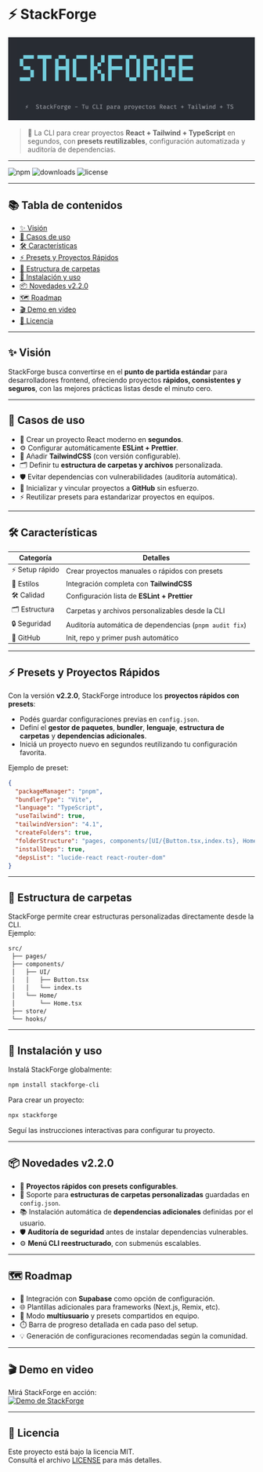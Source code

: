 # ⚡ StackForge

![Logo y bienvenida de StackForge CLI](https://github.com/MasliahDev99/StackForge/blob/rc-1.0.5/docs/STACKFORGE_LOGO.webp)

> 🚀 La CLI para crear proyectos **React + Tailwind + TypeScript** en segundos, con **presets reutilizables**, configuración automatizada y auditoría de dependencias.

---

![npm](https://img.shields.io/npm/v/stackforge-cli)
![downloads](https://img.shields.io/npm/dw/stackforge-cli)
![license](https://img.shields.io/github/license/MasliahDev99/StackForge)


---

## 📚 Tabla de contenidos
- [✨ Visión](#-visión)
- [🎯 Casos de uso](#-casos-de-uso)
- [🛠️ Características](#-características)
- [⚡ Presets y Proyectos Rápidos](#-presets-y-proyectos-rápidos)
- [📂 Estructura de carpetas](#-estructura-de-carpetas)
- [🚀 Instalación y uso](#-instalación-y-uso)
- [📦 Novedades v2.2.0](#-novedades-v220)
- [🗺️ Roadmap](#-roadmap)
- [🎬 Demo en video](#-demo-en-video)
- [📄 Licencia](#-licencia)

---

## ✨ Visión
StackForge busca convertirse en el **punto de partida estándar** para desarrolladores frontend, ofreciendo proyectos **rápidos, consistentes y seguros**, con las mejores prácticas listas desde el minuto cero.

---

## 🎯 Casos de uso
- 🚀 Crear un proyecto React moderno en **segundos**.  
- ⚙️ Configurar automáticamente **ESLint + Prettier**.  
- 🎨 Añadir **TailwindCSS** (con versión configurable).  
- 🗂️ Definir tu **estructura de carpetas y archivos** personalizada.  
- 🛡️ Evitar dependencias con vulnerabilidades (auditoría automática).  
- 🔑 Inicializar y vincular proyectos a **GitHub** sin esfuerzo.  
- ⚡ Reutilizar presets para estandarizar proyectos en equipos.

---

## 🛠️ Características
| Categoría        | Detalles |
|------------------|----------|
| ⚡ Setup rápido   | Crear proyectos manuales o rápidos con presets |
| 🎨 Estilos       | Integración completa con **TailwindCSS** |
| 🛠️ Calidad       | Configuración lista de **ESLint + Prettier** |
| 🗂️ Estructura    | Carpetas y archivos personalizables desde la CLI |
| 🔒 Seguridad     | Auditoría automática de dependencias (`pnpm audit fix`) |
| 🔑 GitHub        | Init, repo y primer push automático |

---

## ⚡ Presets y Proyectos Rápidos
Con la versión **v2.2.0**, StackForge introduce los **proyectos rápidos con presets**:

- Podés guardar configuraciones previas en `config.json`.  
- Definí el **gestor de paquetes**, **bundler**, **lenguaje**, **estructura de carpetas** y **dependencias adicionales**.  
- Iniciá un proyecto nuevo en segundos reutilizando tu configuración favorita.  

Ejemplo de preset:
```json
{
  "packageManager": "pnpm",
  "bundlerType": "Vite",
  "language": "TypeScript",
  "useTailwind": true,
  "tailwindVersion": "4.1",
  "createFolders": true,
  "folderStructure": "pages, components/[UI/{Button.tsx,index.ts}, Home/{Home.tsx}], store, hooks",
  "installDeps": true,
  "depsList": "lucide-react react-router-dom"
}
```

---

## 📂 Estructura de carpetas
StackForge permite crear estructuras personalizadas directamente desde la CLI.  
Ejemplo:
```
src/
 ├── pages/
 ├── components/
 │   ├── UI/
 │   │   ├── Button.tsx
 │   │   └── index.ts
 │   └── Home/
 │       └── Home.tsx
 ├── store/
 └── hooks/
```

---

## 🚀 Instalación y uso
Instalá StackForge globalmente:

```bash
npm install stackforge-cli
```

Para crear un proyecto:

```bash
npx stackforge
```

Seguí las instrucciones interactivas para configurar tu proyecto.

---

## 📦 Novedades v2.2.0
- 🚀 **Proyectos rápidos con presets configurables**.
- 📂 Soporte para **estructuras de carpetas personalizadas** guardadas en `config.json`.
- 📚 Instalación automática de **dependencias adicionales** definidas por el usuario.
- 🛡️ **Auditoría de seguridad** antes de instalar dependencias vulnerables.
- ⚙️ **Menú CLI reestructurado**, con submenús escalables.

---

## 🗺️ Roadmap
- 🔌 Integración con **Supabase** como opción de configuración.
- 🌐 Plantillas adicionales para frameworks (Next.js, Remix, etc).
- 👥 Modo **multiusuario** y presets compartidos en equipo.
- ⏱️ Barra de progreso detallada en cada paso del setup.
- 💡 Generación de configuraciones recomendadas según la comunidad.




---

## 🎬 Demo en video
Mirá StackForge en acción:  
<a href="https://youtu.be/zjO6aHwSdzk" target="_blank">
  <img src="https://img.youtube.com/vi/zjO6aHwSdzk/hqdefault.jpg" alt="Demo de StackForge" width="480" />
</a>

---

## 📄 Licencia
Este proyecto está bajo la licencia MIT.  
Consultá el archivo [LICENSE](LICENSE) para más detalles.